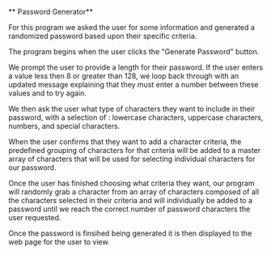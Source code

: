 ** Password Generator**

For this program we asked the user for some information and generated a randomized password based upon their specific criteria. 

The program begins when the user clicks the "Generate Password" button.

We prompt the user to provide a length for their password. If the user enters a value less then 8 or greater than 128, we loop back through with an updated message explaining that they must enter a number between these values and to try again.

We then ask the user what type of characters they want to include in their password, with a selection of : lowercase characters, uppercase characters, numbers, and special characters.

When the user confirms that they want to add a character criteria, the predefined grouping of characters for that criteria will be added to a master array of characters that will be used for selecting individual characters for our password.

Once the user has finished choosing what criteria they want, our program will randomly grab a character from an array of characters composed of all the characters selected in their criteria and will individually be added to a password until we reach the correct number of password characters the user requested. 

Once the password is finsihed being generated it is then displayed to the web page for the user to view.